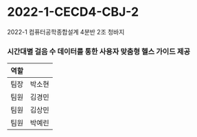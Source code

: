 # 2022-1-CECD4-CBJ-2
2022-1 컴퓨터공학종합설계 4분반 2조 청바지
### 시간대별 걸음 수 데이터를 통한 사용자 맞춤형 헬스 가이드 제공
|역할||
|---|---|
|팀장|박소현|
|팀원|김경민|
|팀원|김상민|
|팀원|박예린|
